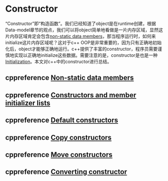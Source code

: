 # Constructor

“Constructor”即“构造函数”。我们已经知道了object是在runtime创建，根据Data-model章节的观点，我们可以将object简单地看做是一片内存区域，显然这片内存区域肯定会包含[non-static data members](https://en.cppreference.com/w/cpp/language/data_members)，那当程序运行时，如何来initialize这片内存区域呢？这对于c++ OOP是非常重要的，因为只有正确地初始化后，object才能够正确地运行。c++提供了丰富的constructor，程序员需要谨慎地实现以正确地initialize这些数据。需要注意的是，constructor是也是一种[Initialization](https://en.cppreference.com/w/cpp/language/initialization)。本文对c++中的constructor进行总结。



## cppreference [Non-static data members](https://en.cppreference.com/w/cpp/language/data_members)



## cppreference [Constructors and member initializer lists](https://en.cppreference.com/w/cpp/language/initializer_list)





## cppreference [Default constructors](https://en.cppreference.com/w/cpp/language/default_constructor)



## cppreference [Copy constructors](https://en.cppreference.com/w/cpp/language/copy_constructor)



## cppreference [Move constructors](https://en.cppreference.com/w/cpp/language/move_constructor)



## cppreference [Converting constructor](https://en.cppreference.com/w/cpp/language/converting_constructor)